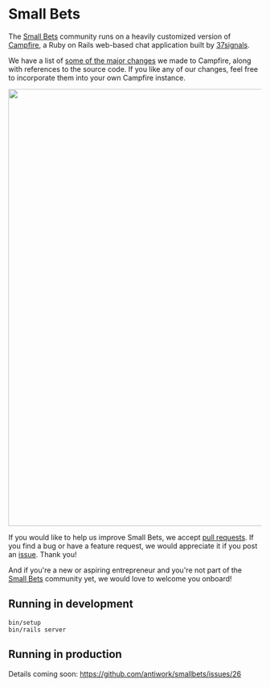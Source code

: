 # Small Bets

The [Small Bets](https://smallbets.com) community runs on a heavily customized version of [Campfire](https://github.com/basecamp/once-campfire/), a Ruby on Rails web-based chat application built by [37signals](https://37signals.com).

We have a list of [some of the major changes](campfire-changes.md) we made to Campfire, along with references to the source code. If you like any of our changes, feel free to incorporate them into your own Campfire instance.

<img width="1297" height="867" src="https://github.com/user-attachments/assets/a615c6df-1952-49af-872a-793743e6ad6e" />

If you would like to help us improve Small Bets, we accept [pull requests](https://github.com/antiwork/small-bets/pulls). If you find a bug or have a feature request, we would appreciate it if you post an [issue](https://github.com/antiwork/small-bets/issues). Thank you!

And if you're a new or aspiring entrepreneur and you're not part of the [Small Bets](https://smallbets.com) community yet, we would love to welcome you onboard!

## Running in development

    bin/setup
    bin/rails server

## Running in production

Details coming soon: https://github.com/antiwork/smallbets/issues/26
